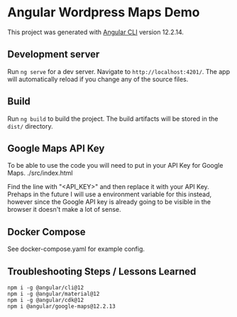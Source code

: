 # Angular Wordpress Maps Demo

This project was generated with [Angular CLI](https://github.com/angular/angular-cli) version 12.2.14.

## Development server

Run `ng serve` for a dev server. Navigate to `http://localhost:4201/`. The app will automatically reload if you change any of the source files.

## Build

Run `ng build` to build the project. The build artifacts will be stored in the `dist/` directory.

## Google Maps API Key
To be able to use the code you will need to put in your API Key for Google Maps. 
./src/index.html

Find the line with "<API_KEY>" and then replace it with your API Key.
Prehaps in the future I will use a environment variable for this instead, 
however since the Google API key is already going to be visible in the browser it doesn't make a lot of sense.


## Docker Compose
See docker-compose.yaml for example config.

## Troubleshooting Steps / Lessons Learned
    npm i -g @angular/cli@12
    npm i -g @angular/material@12
    npm i -g @angular/cdk@12
    npm i @angular/google-maps@12.2.13
